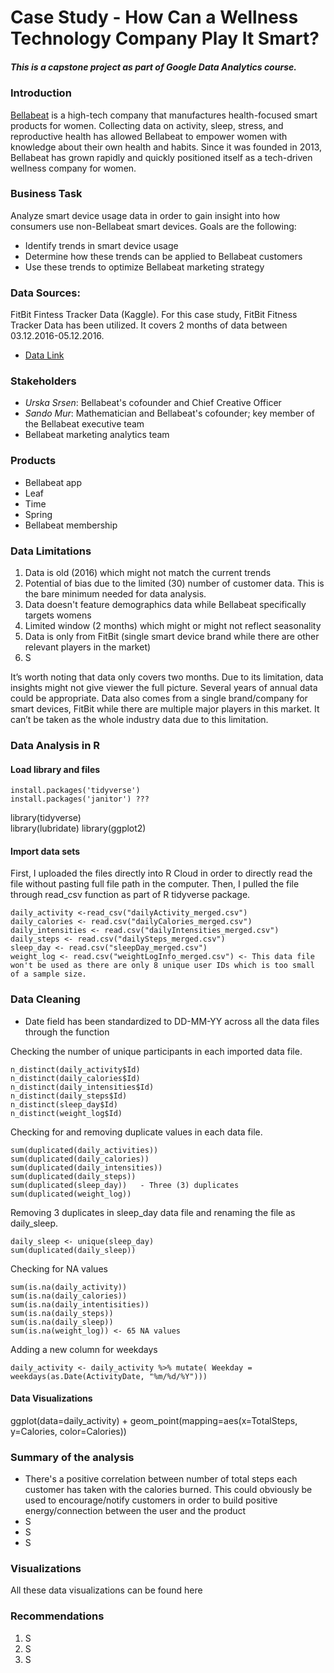 # Case Study - How Can a Wellness Technology Company Play It Smart?

##### This is a capstone project as part of Google Data Analytics course. 

### Introduction
[Bellabeat](https://bellabeat.com) is a high-tech company that manufactures health-focused smart products for women. Collecting data on activity, sleep, stress, and reproductive health has allowed Bellabeat to empower women with knowledge about their own health and habits. Since it was founded in 2013, Bellabeat has grown rapidly and quickly positioned itself as a tech-driven wellness company for women.

### Business Task 
Analyze smart device usage data in order to gain insight into how consumers use non-Bellabeat smart devices. Goals are the following:
+ Identify trends in smart device usage
+ Determine how these trends can be applied to Bellabeat customers
+ Use these trends to optimize Bellabeat marketing strategy

### Data Sources: 
FitBit Fintess Tracker Data (Kaggle). For this case study, FitBit Fitness Tracker Data has been utilized. It covers 2 months of data between 03.12.2016-05.12.2016. 
+ [Data Link](https://www.kaggle.com/datasets/arashnic/fitbit) 

### Stakeholders
+ _Urska Srsen_: Bellabeat's cofounder and Chief Creative Officer
+ _Sando Mur_: Mathematician and Bellabeat's cofounder; key member of the Bellabeat executive team
+ Bellabeat marketing analytics team

### Products
+ Bellabeat app
+ Leaf
+ Time
+ Spring
+ Bellabeat membership


### Data Limitations
1. Data is old (2016) which might not match the current trends
2. Potential of bias due to the limited (30) number of customer data. This is the bare minimum needed for data analysis. 
3. Data doesn't feature demographics data while Bellabeat specifically targets womens
4. Limited window (2 months) which might or might not reflect seasonality
6. Data is only from FitBit (single smart device brand while there are other relevant players in the market)
7. S

It’s worth noting that data only covers two months. Due to its limitation, data insights might not give viewer the full picture. Several years of annual data could be appropriate. Data also comes from a single brand/company for smart devices, FitBit while there are multiple major players in this market. It can’t be taken as the whole industry data due to this limitation. 

### Data Analysis in R
#### Load library and files
```
install.packages('tidyverse')
install.packages('janitor') ???
```
library(tidyverse)  
library(lubridate)
library(ggplot2)


#### Import data sets

First, I uploaded the files directly into R Cloud in order to directly read the file without pasting full file path in the computer. Then, I pulled the file through read_csv function as part of R tidyverse package. 

```
daily_activity <-read_csv("dailyActivity_merged.csv")
daily_calories <- read.csv("dailyCalories_merged.csv")
daily_intensities <- read.csv("dailyIntensities_merged.csv")
daily_steps <- read.csv("dailySteps_merged.csv")
sleep_day <- read.csv("sleepDay_merged.csv")
weight_log <- read.csv("weightLogInfo_merged.csv") <- This data file won't be used as there are only 8 unique user IDs which is too small of a sample size. 

```

### Data Cleaning
+ Date field has been standardized to DD-MM-YY across all the data files through the function 


Checking the number of unique participants in each imported data file. 
```
n_distinct(daily_activity$Id)
n_distinct(daily_calories$Id)
n_distinct(daily_intensities$Id)
n_distinct(daily_steps$Id)
n_distinct(sleep_day$Id)
n_distinct(weight_log$Id)
```

Checking for and removing duplicate values in each data file.

```
sum(duplicated(daily_activities))
sum(duplicated(daily_calories))
sum(duplicated(daily_intensities))
sum(duplicated(daily_steps))
sum(duplicated(sleep_day))   - Three (3) duplicates 
sum(duplicated(weight_log))
```

Removing 3 duplicates in sleep_day data file and renaming the file as daily_sleep.  
```
daily_sleep <- unique(sleep_day)  
sum(duplicated(daily_sleep))  
```

Checking for NA values 
```
sum(is.na(daily_activity))
sum(is.na(daily_calories))
sum(is.na(daily_intentisities))
sum(is.na(daily_steps))
sum(is.na(daily_sleep))
sum(is.na(weight_log)) <- 65 NA values

```

Adding a new column for weekdays
```
daily_activity <- daily_activity %>% mutate( Weekday = weekdays(as.Date(ActivityDate, "%m/%d/%Y")))

```




#### Data Visualizations

ggplot(data=daily_activity) + geom_point(mapping=aes(x=TotalSteps, y=Calories, color=Calories))



### Summary of the analysis
+ There's a positive correlation between number of total steps each customer has taken with the calories burned. This could obviously be used to encourage/notify customers in order to build positive energy/connection between the user and the product
+ S
+ S
+ S

### Visualizations

All these data visualizations can be found here


### Recommendations
1. S
2. S
3. S
